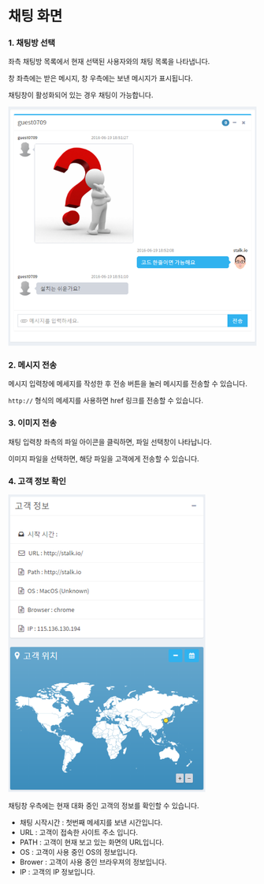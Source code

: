 채팅 화면
======================
### 1. 채팅방 선택

좌측 채팅방 목록에서 현재 선택된 사용자와의 채팅 목록을 나타냅니다.

창 좌측에는 받은 메시지, 창 우측에는 보낸 메시지가 표시됩니다.

채팅창이 활성화되어 있는 경우 채팅이 가능합니다.

<a href="images/chat_main.png" target="_blank"><img src="images/chat_main.PNG" width="600px;"/></a>

### 2. 메시지 전송

메시지 입력창에 메세지를 작성한 후 전송 버튼을 눌러 메시지를 전송할 수 있습니다.

`http://` 형식의 메세지를 사용하면 href 링크를 전송할 수 있습니다.

### 3. 이미지 전송

채팅 입력창 좌측의 파일 아이콘을 클릭하면, 파일 선택창이 나타납니다.

이미지 파일을 선택하면, 해당 파일을 고객에게 전송할 수 있습니다.

### 4. 고객 정보 확인

<a href="images/chat_info.png" target="_blank"><img src="images/chat_info.PNG" width="400px;"/></a>

채팅창 우측에는 현재 대화 중인 고객의 정보를 확인할 수 있습니다.

- 채팅 시작시간 : 첫번째 메세지를 보낸 시간입니다.
- URL : 고객이 접속한 사이트 주소 입니다.
- PATH : 고객이 현재 보고 있는 화면의 URL입니다.
- OS : 고객이 사용 중인  OS의 정보입니다.
- Brower : 고객이 사용 중인 브라우져의 정보입니다.
- IP : 고객의 IP 정보입니다.
